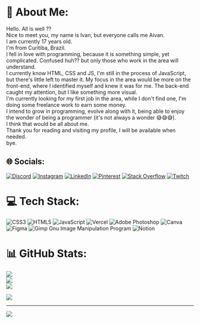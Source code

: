 # 💫 About Me:

Hello. All is well ?? <br>
Nice to meet you, my name is Ivan, but everyone calls me Aivan. <br>
I am currently 17 years old. <br>
I'm from Curitiba, Brazil. <br>
I fell in love with programming, because it is something simple, yet complicated. Confused huh?? but only those who work in the area will understand. <br>
I currently know HTML, CSS and JS, I'm still in the process of JavaScript, but there's little left to master it. My focus in the area would be more on the front-end, where I identified myself and knew it was for me. The back-end caught my attention, but I like something more visual. <br>
I'm currently looking for my first job in the area, while I don't find one, I'm doing some freelance work to earn some money. <br>
I intend to grow in programming, evolve along with it, being able to enjoy the wonder of being a programmer (it's not always a wonder 😅😅😅). <br>
I think that would be all about me. <br>
Thank you for reading and visiting my profile, I will be available when needed. <br>
bye.

## 🌐 Socials:

[![Discord](https://img.shields.io/badge/Discord-%237289DA.svg?logo=discord&logoColor=white)](https://discord.gg/458721300198850560) 
[![Instagram](https://img.shields.io/badge/Instagram-%23E4405F.svg?logo=Instagram&logoColor=white)](https://instagram.com/ivan.rocha10) 
[![LinkedIn](https://img.shields.io/badge/LinkedIn-%230077B5.svg?logo=linkedin&logoColor=white)](https://linkedin.com/in/ivan-rocha-400876267) 
[![Pinterest](https://img.shields.io/badge/Pinterest-%23E60023.svg?logo=Pinterest&logoColor=white)](https://pinterest.com/AivanDerock) 
[![Stack Overflow](https://img.shields.io/badge/-Stackoverflow-FE7A16?logo=stack-overflow&logoColor=white)](https://stackoverflow.com/users/user:310091) 
[![Twitch](https://img.shields.io/badge/Twitch-%239146FF.svg?logo=Twitch&logoColor=white)](https://twitch.tv/Ivanrocha10)

# 💻 Tech Stack:

![CSS3](https://img.shields.io/badge/css3-%231572B6.svg?style=flat-square&logo=css3&logoColor=white) 
![HTML5](https://img.shields.io/badge/html5-%23E34F26.svg?style=flat-square&logo=html5&logoColor=white) 
![JavaScript](https://img.shields.io/badge/javascript-%23323330.svg?style=flat-square&logo=javascript&logoColor=%23F7DF1E) 
![Vercel](https://img.shields.io/badge/vercel-%23000000.svg?style=flat-square&logo=vercel&logoColor=white) 
![Adobe Photoshop](https://img.shields.io/badge/adobephotoshop-%2331A8FF.svg?style=flat-square&logo=adobephotoshop&logoColor=white) 
![Canva](https://img.shields.io/badge/Canva-%2300C4CC.svg?style=flat-square&logo=Canva&logoColor=white) 
![Figma](https://img.shields.io/badge/figma-%23F24E1E.svg?style=flat-square&logo=figma&logoColor=white) 
![Gimp Gnu Image Manipulation Program](https://img.shields.io/badge/Gimp-657D8B?style=flat-square&logo=gimp&logoColor=FFFFFF) 
![Notion](https://img.shields.io/badge/Notion-%23000000.svg?style=flat-square&logo=notion&logoColor=white)

# 📊 GitHub Stats:

![](https://github-readme-stats.vercel.app/api?username=Ivanrocha10&theme=highcontrast&hide_border=false&include_all_commits=false&count_private=false)<br/>
![](https://github-readme-streak-stats.herokuapp.com/?user=Ivanrocha10&theme=highcontrast&hide_border=false)<br/>
![](https://github-readme-stats.vercel.app/api/top-langs/?username=Ivanrocha10&theme=highcontrast&hide_border=false&include_all_commits=false&count_private=false&layout=compact)

[![](https://visitcount.itsvg.in/api?id=Ivanrocha10&label=Views&icon=6&pretty=true)](https://visitcount.itsvg.in)

---

[![](https://visitcount.itsvg.in/api?id=Ivanrocha10&icon=6&color=4)](https://visitcount.itsvg.in)

<!-- Proudly created with GPRM ( https://gprm.itsvg.in ) -->
